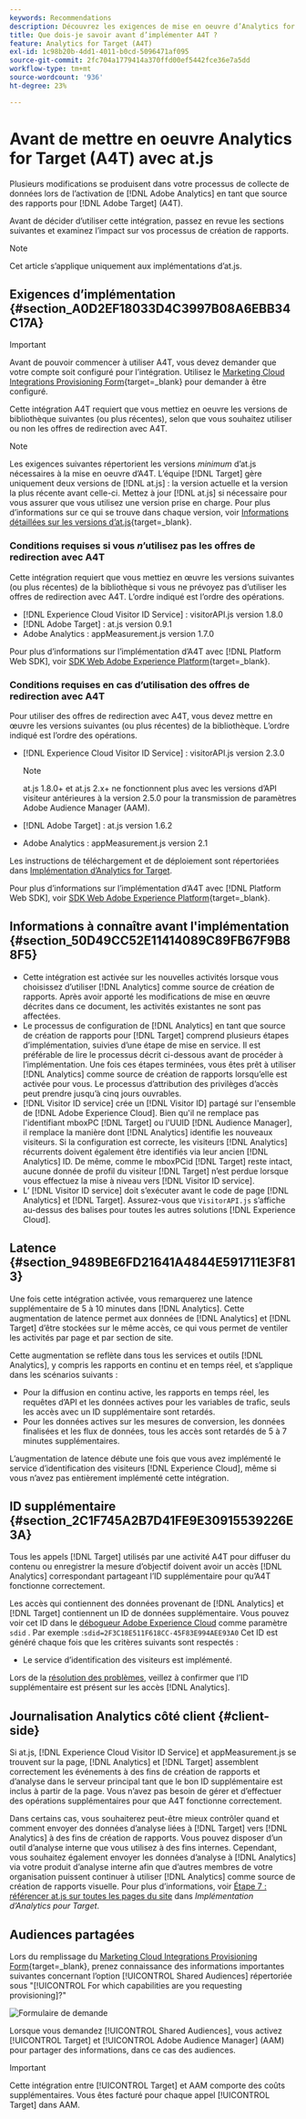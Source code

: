```yaml
---
keywords: Recommendations
description: Découvrez les exigences de mise en oeuvre d’Analytics for [!DNL Target] (A4T) et ce que vous devez prendre en compte avant de mettre en oeuvre cette intégration.
title: Que dois-je savoir avant d’implémenter A4T ?
feature: Analytics for Target (A4T)
exl-id: 1c98b20b-4dd1-4011-b0cd-5096471af095
source-git-commit: 2fc704a1779414a370ffd00ef5442fce36e7a5dd
workflow-type: tm+mt
source-wordcount: '936'
ht-degree: 23%

---
```


# Avant de mettre en oeuvre Analytics for Target (A4T) avec at.js

Plusieurs modifications se produisent dans votre processus de collecte de données lors de l’activation de [!DNL Adobe Analytics] en tant que source des rapports pour [!DNL Adobe Target] (A4T).

Avant de décider d’utiliser cette intégration, passez en revue les sections suivantes et examinez l’impact sur vos processus de création de rapports.

>[!NOTE]
>
>Cet article s’applique uniquement aux implémentations d’at.js.

## Exigences d’implémentation {#section_A0D2EF18033D4C3997B08A6EBB34C17A}

>[!IMPORTANT]
>
>Avant de pouvoir commencer à utiliser A4T, vous devez demander que votre compte soit configuré pour l’intégration. Utilisez le [Marketing Cloud Integrations Provisioning Form](https://survey.adobe.com/jfe/form/SV_ekBHTLSoP5Zki2y){target=_blank} pour demander à être configuré.

Cette intégration A4T requiert que vous mettiez en oeuvre les versions de bibliothèque suivantes (ou plus récentes), selon que vous souhaitez utiliser ou non les offres de redirection avec A4T.

>[!NOTE]
>
>Les exigences suivantes répertorient les versions *minimum* d’at.js nécessaires à la mise en oeuvre d’A4T. L’équipe [!DNL Target] gère uniquement deux versions de [!DNL at.js] : la version actuelle et la version la plus récente avant celle-ci. Mettez à jour [!DNL at.js] si nécessaire pour vous assurer que vous utilisez une version prise en charge. Pour plus d’informations sur ce qui se trouve dans chaque version, voir [Informations détaillées sur les versions d’at.js](https://experienceleague.adobe.com/docs/target-dev/developer/client-side/at-js-implementation/target-atjs-versions.html?lang=fr){target=_blank}.

### Conditions requises si vous *n*’utilisez pas les offres de redirection avec A4T

Cette intégration requiert que vous mettiez en œuvre les versions suivantes (ou plus récentes) de la bibliothèque si vous ne prévoyez pas d’utiliser les offres de redirection avec A4T. L’ordre indiqué est l’ordre des opérations.

* [!DNL Experience Cloud Visitor ID Service] : visitorAPI.js version 1.8.0
* [!DNL Adobe Target] : at.js version 0.9.1
* Adobe Analytics : appMeasurement.js version 1.7.0

Pour plus d’informations sur l’implémentation d’A4T avec [!DNL Platform Web SDK], voir [SDK Web Adobe Experience Platform](https://experienceleague.corp.adobe.com/docs/target-dev/developer/client-side/aep-web-sdk.html?lang=fr){target=_blank}.

### Conditions requises en cas d’utilisation des offres de redirection avec A4T

Pour utiliser des offres de redirection avec A4T, vous devez mettre en œuvre les versions suivantes (ou plus récentes) de la bibliothèque. L’ordre indiqué est l’ordre des opérations.

* [!DNL Experience Cloud Visitor ID Service] : visitorAPI.js version 2.3.0

  >[!NOTE]
  >
  >at.js 1.8.0+ et at.js 2.x+ ne fonctionnent plus avec les versions d’API visiteur antérieures à la version 2.5.0 pour la transmission de paramètres Adobe Audience Manager (AAM).

* [!DNL Adobe Target] : at.js version 1.6.2

* Adobe Analytics : appMeasurement.js version 2.1

Les instructions de téléchargement et de déploiement sont répertoriées dans [Implémentation d’Analytics for Target](/help/main/c-integrating-target-with-mac/a4t/a4timplementation.md).

Pour plus d’informations sur l’implémentation d’A4T avec [!DNL Platform Web SDK], voir [SDK Web Adobe Experience Platform](https://experienceleague.corp.adobe.com/docs/target-dev/developer/client-side/aep-web-sdk.html?lang=fr){target=_blank}.

## Informations à connaître avant l&#39;implémentation {#section_50D49CC52E11414089C89FB67F9B88F5}

* Cette intégration est activée sur les nouvelles activités lorsque vous choisissez d’utiliser [!DNL Analytics] comme source de création de rapports. Après avoir apporté les modifications de mise en œuvre décrites dans ce document, les activités existantes ne sont pas affectées.
* Le processus de configuration de [!DNL Analytics] en tant que source de création de rapports pour [!DNL Target] comprend plusieurs étapes d’implémentation, suivies d’une étape de mise en service. Il est préférable de lire le processus décrit ci-dessous avant de procéder à l’implémentation. Une fois ces étapes terminées, vous êtes prêt à utiliser [!DNL Analytics] comme source de création de rapports lorsqu’elle est activée pour vous. Le processus d’attribution des privilèges d’accès peut prendre jusqu’à cinq jours ouvrables.
* [!DNL Visitor ID service] crée un [!DNL Visitor ID] partagé sur l&#39;ensemble de [!DNL Adobe Experience Cloud]. Bien qu&#39;il ne remplace pas l&#39;identifiant mboxPC [!DNL Target] ou l&#39;UUID [!DNL Audience Manager], il remplace la manière dont [!DNL Analytics] identifie les nouveaux visiteurs. Si la configuration est correcte, les visiteurs [!DNL Analytics] récurrents doivent également être identifiés via leur ancien [!DNL Analytics] ID. De même, comme le mboxPCid [!DNL Target] reste intact, aucune donnée de profil du visiteur [!DNL Target] n’est perdue lorsque vous effectuez la mise à niveau vers [!DNL Visitor ID service].
* L’ [!DNL Visitor ID service] doit s’exécuter avant le code de page [!DNL Analytics] et [!DNL Target]. Assurez-vous que `VisitorAPI.js` s’affiche au-dessus des balises pour toutes les autres solutions [!DNL Experience Cloud].

## Latence {#section_9489BE6FD21641A4844E591711E3F813}

Une fois cette intégration activée, vous remarquerez une latence supplémentaire de 5 à 10 minutes dans [!DNL Analytics]. Cette augmentation de latence permet aux données de [!DNL Analytics] et [!DNL Target] d’être stockées sur le même accès, ce qui vous permet de ventiler les activités par page et par section de site.

Cette augmentation se reflète dans tous les services et outils [!DNL Analytics], y compris les rapports en continu et en temps réel, et s’applique dans les scénarios suivants :

* Pour la diffusion en continu active, les rapports en temps réel, les requêtes d’API et les données actives pour les variables de trafic, seuls les accès avec un ID supplémentaire sont retardés.
* Pour les données actives sur les mesures de conversion, les données finalisées et les flux de données, tous les accès sont retardés de 5 à 7 minutes supplémentaires.

L’augmentation de latence débute une fois que vous avez implémenté le service d’identification des visiteurs [!DNL Experience Cloud], même si vous n’avez pas entièrement implémenté cette intégration.

## ID supplémentaire {#section_2C1F745A2B7D41FE9E30915539226E3A}

Tous les appels [!DNL Target] utilisés par une activité A4T pour diffuser du contenu ou enregistrer la mesure d’objectif doivent avoir un accès [!DNL Analytics] correspondant partageant l’ID supplémentaire pour qu’A4T fonctionne correctement.

Les accès qui contiennent des données provenant de [!DNL Analytics] et [!DNL Target] contiennent un ID de données supplémentaire. Vous pouvez voir cet ID dans le [débogueur Adobe Experience Cloud](https://experienceleague.adobe.com/docs/debugger/using/experience-cloud-debugger.html) comme paramètre `sdid` . Par exemple :`sdid=2F3C18E511F618CC-45F83E994AEE93A0` Cet ID est généré chaque fois que les critères suivants sont respectés :

* Le service d’identification des visiteurs est implémenté.

Lors de la [résolution des problèmes](/help/main/c-integrating-target-with-mac/a4t/c-a4t-troubleshooting/a4t-troubleshooting.md), veillez à confirmer que l’ID supplémentaire est présent sur les accès [!DNL Analytics].

## Journalisation Analytics côté client {#client-side}

Si at.js, [!DNL Experience Cloud Visitor ID Service] et appMeasurement.js se trouvent sur la page, [!DNL Analytics] et [!DNL Target] assemblent correctement les événements à des fins de création de rapports et d’analyse dans le serveur principal tant que le bon ID supplémentaire est inclus à partir de la page. Vous n’avez pas besoin de gérer et d’effectuer des opérations supplémentaires pour que A4T fonctionne correctement.

Dans certains cas, vous souhaiterez peut-être mieux contrôler quand et comment envoyer des données d’analyse liées à [!DNL Target] vers [!DNL Analytics] à des fins de création de rapports. Vous pouvez disposer d’un outil d’analyse interne que vous utilisez à des fins internes. Cependant, vous souhaitez également envoyer les données d’analyse à [!DNL Analytics] via votre produit d’analyse interne afin que d’autres membres de votre organisation puissent continuer à utiliser [!DNL Analytics] comme source de création de rapports visuelle. Pour plus d’informations, voir [Étape 7 : référencer at.js sur toutes les pages du site](/help/main/c-integrating-target-with-mac/a4t/a4timplementation.md#step7) dans *Implémentation d’Analytics pour Target*.

## Audiences partagées

Lors du remplissage du [ Marketing Cloud Integrations Provisioning Form](https://survey.adobe.com/jfe/form/SV_ekBHTLSoP5Zki2y){target=_blank}, prenez connaissance des informations importantes suivantes concernant l’option [!UICONTROL Shared Audiences] répertoriée sous &quot;[!UICONTROL For which capabilities are you requesting provisioning]?&quot;

![Formulaire de demande](/help/main/c-integrating-target-with-mac/a4t/assets/request-form.png)

Lorsque vous demandez [!UICONTROL Shared Audiences], vous activez [!UICONTROL Target] et [!UICONTROL Adobe Audience Manager] (AAM) pour partager des informations, dans ce cas des audiences.

>[!IMPORTANT]
>
>Cette intégration entre [!UICONTROL Target] et AAM comporte des coûts supplémentaires. Vous êtes facturé pour chaque appel [!UICONTROL Target] dans AAM.
